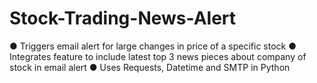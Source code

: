 # Stock-Trading-News-Alert
● Triggers email alert for large changes in price of a specific stock 
● Integrates feature to include latest top 3 news pieces about company of stock in email alert
● Uses Requests, Datetime and SMTP in Python
